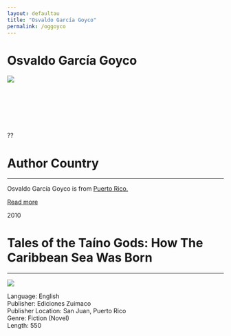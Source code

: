 ```yaml
---
layout: defaultau
title: "Osvaldo García Goyco"
permalink: /oggoyco
---
```

<!-- partial:index.partial.html -->
<div class="content">
    <h1>Osvaldo García Goyco</h1>
    <div class="quote">
        <div><img src="https://0.academia-photos.com/926677/347253/412621/s200_osvaldo.garcia-goyco.jpg" class="logo"></div>
    </div>
    <div class="timeline">
        <div style="padding-bottom:100px;"></div>
        <div class="block">
            <div class="date right"><p class="right"> ?? </p></div>
            <div class="dot"></div>
            <div class="left first">
            <div class="author_country">
                <h1>Author Country</h1><hr>
            <div class="aclocation"> <p>Osvaldo García Goyco is from <a href="http://localhost:4000/3">Puerto Rico.</a></p></div>
              <div class="acreadmore">   <a href="NA" target="_blank">Read more</a> </div>
            </div>
            </div>
        </div>
        <div class="block">
            <div class="date left"><p class="left">2010</p></div>
            <div class="dot"></div>
            <div class="right">
                <h1>Tales of the Taíno Gods: How The Caribbean Sea Was Born</h1><hr>
                <p><img src="https://m.media-amazon.com/images/I/51cRAJy5hkL._SX260_.jpg"></p>
                <p>
                Language: English<br>
                Publisher: Ediciones Zuimaco<br>
                Publisher Location: San Juan, Puerto Rico<br>
                Genre: Fiction (Novel)<br>
                Length: 550<br>
                </p>
            </div>
        </div>